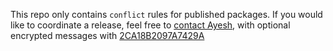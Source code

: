 This repo only contains `conflict` rules for published packages. If you would like to coordinate a release, feel free to [contact Ayesh](https://ayesh.me/contact), with optional encrypted messages with [2CA18B2097A7429A](https://pgp.mit.edu/pks/lookup?op=get&search=0x2CA18B2097A7429A)
